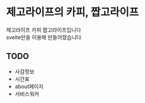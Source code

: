# 제고라이프의 카피, 짭고라이프

제고라이프 카피 짭고라이프입니다\
svelte만을 이용해 만들어졌습니다

## TODO

- 사감정보
- 시간표
- about페이지
- 서비스워커
